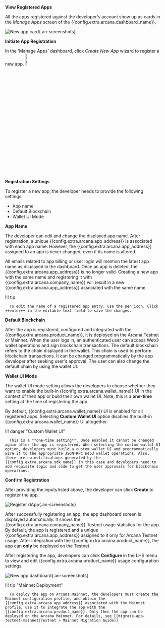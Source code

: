 **View Registered Apps**

All the apps registered against the developer's account show up as cards in the *Manage Apps* screen of the {{config.extra.arcana.dashboard_name}}. 

![New app card](/img/an_db_new_app_card.png){.an-screenshots}

**Initiate App Registration**

In the 'Manage Apps' dashboard, click *Create New App* wizard to register a new app. <img class="an-screenshots-noeffects" src="/img/icons/dashboard_newappwizard.png" alt="create new app wizard icon" width="10%"/> 

**Registration Settings**

To register a new app, the developer needs to provide the following settings. 

* App name
* Default Blockchain
* Wallet UI Mode

**App Name**

The developer can edit and change the displayed app name. After registration, a unique {{config.extra.arcana.app_address}} is associated with each app name. However, the {{config.extra.arcana.app_address}} assigned to an app is never changed, even if its name is altered.

All emails related to app billing or user login will mention the latest app name as displayed in the dashboard. Once an app is deleted, the {{config.extra.arcana.app_address}} is no longer valid. Creating a new app with the same name and registering it with {{config.extra.arcana.company_name}} will result in a new {{config.extra.arcana.app_address}} associated with the same name.

!!! tip

      To edit the name of a registered app entry, use the pen icon. Click ++enter++ in the editable text field to save the changes.

**Default Blockchain**

After the app is registered, configured and integrated with the {{config.extra.arcana.product_name}}, it is deployed on the Arcana Testnet or Mainnet. When the user logs in, an authenticated user can access Web3 wallet operations and sign blockchain transactions. The default blockchain refers to the chain displayed in the wallet. This chain is used to perform blockchain transactions. It can be changed programmatically by the app developer after seeking user's approval. The user can also change the default chain by using the wallet UI.

**Wallet UI Mode**

The wallet UI mode setting allows the developers to choose whether they want to enable the built-in {{config.extra.arcana.wallet_name}} UI in the context of their app or build their own wallet UI. Note, this is a **one-time** setting at the time of registering the app.

By default, {{config.extra.arcana.wallet_name}} UI is enabled for all registered apps. Selecting **Custom Wallet UI** option disables the built-in {{config.extra.arcana.wallet_name}} UI altogether.

!!! danger "Custom Wallet UI"

      This is a **one-time setting**. Once enabled it cannot be changed again after the app is registered. When selecting the custom wallet UI option, developers must build a custom wallet UI and programmatically wire it to the appropriate JSON-RPC Web3 wallet operations. Also, there are no notifications generated by the {{config.extra.arcana.sdk_name}} in this case and developers need to add requisite logic and code to get the user approvals for blockchain operations.

**Confirm Registration**

After providing the inputs listed above, the developer can click **Create** to register the app.

![Register dApp](/img/an_db_create_newapp_anim.gif){.an-screenshots}

After successfully registering an app, the app dashboard screen is displayed automatically. It shows the {{config.extra.arcana.company_name}} Testnet usage statistics for the app. By default, the app is registered and a unique {{config.extra.arcana.app_address}} assigned to it only for Arcana Testnet usage. After integration with the {{config.extra.arcana.product_name}}, the app can **only** be deployed on the Testnet.

After registering the app, developers can click **Configure** in the  LHS menu to view and edit {{config.extra.arcana.product_name}} usage configuration settings. 

![New app dashboard](/img/an_db_new_app_screen.png){.an-screenshots}

!!! tip "Mainnet Deployment"

      To deploy the app on Arcana Mainnet, the developers must create the Mainnet configuration profile, and obtain the {{config.extra.arcana.app_address}} associated with the Mainnet profile, use it to integrate the app with the {{config.extra.arcana.product_name}}. Only then the app can be deployed on the Arcana Mainnet. For details, see [[migrate-app-testnet-mainnet|Testnet > Mainnet Migration Guide]] 
